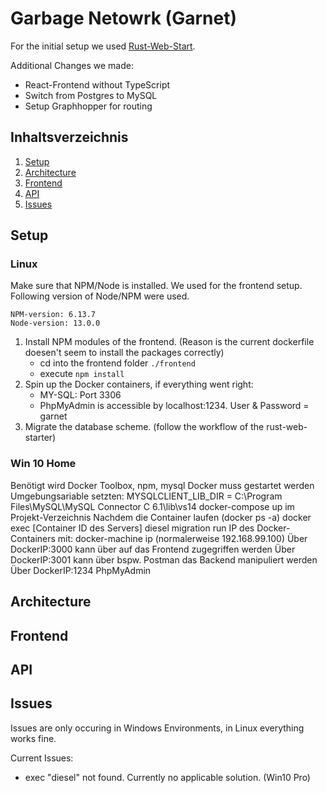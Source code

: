 

# Garbage Netowrk (Garnet)
For the initial setup we used [Rust-Web-Start](#https://github.com/ghotiphud/rust-web-starter). 

Additional Changes we made:
- React-Frontend without TypeScript
- Switch from Postgres to MySQL
- Setup Graphhopper for routing


## Inhaltsverzeichnis

1. [Setup](#Setup)
2. [Architecture](#Architecture)
3. [Frontend](./frontend/README.md)
4. [API](./api_server/README.md)
5. [Issues](#Issues)


## Setup


### Linux

Make sure that NPM/Node is installed. We used for the frontend setup.
Following version of Node/NPM were used.

```
NPM-version: 6.13.7
Node-version: 13.0.0
```

1. Install NPM modules of the frontend. (Reason is the current dockerfile doesen't seem to install the packages correctly)
    - cd into the frontend folder `./frontend`
    - execute `npm install`
2. Spin up the Docker containers, if everything went right:
    - MY-SQL: Port 3306
    - PhpMyAdmin is accessible by localhost:1234. User & Password = garnet
3. Migrate the database scheme. (follow the workflow of the rust-web-starter)






### Win 10 Home

Benötigt wird Docker Toolbox, npm, mysql
Docker muss gestartet werden
Umgebungsariable setzten: MYSQLCLIENT_LIB_DIR = C:\Program Files\MySQL\MySQL Connector C 6.1\lib\vs14
docker-compose up im Projekt-Verzeichnis
Nachdem die Container laufen (docker ps -a)
docker exec [Container ID des Servers] diesel migration run
IP des Docker-Containers mit: docker-machine ip (normalerweise 192.168.99.100)
Über DockerIP:3000 kann über auf das Frontend zugegriffen werden
Über DockerIP:3001 kann über bspw. Postman das Backend manipuliert werden
Über DockerIP:1234 PhpMyAdmin

## Architecture


## Frontend



## API



## Issues

Issues are only occuring in Windows Environments, in Linux everything works fine.

Current Issues:

- exec "diesel" not found. Currently no applicable solution. (Win10 Pro)
